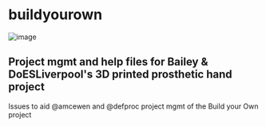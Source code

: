 # buildyourown
![image](https://cloud.githubusercontent.com/assets/128456/7040584/a3fd090a-ddc8-11e4-8ba6-737d42fba371.png)
## Project mgmt and help files for Bailey &amp; DoESLiverpool's 3D printed prosthetic hand project

Issues to aid @amcewen and @defproc project mgmt of the Build your Own project
